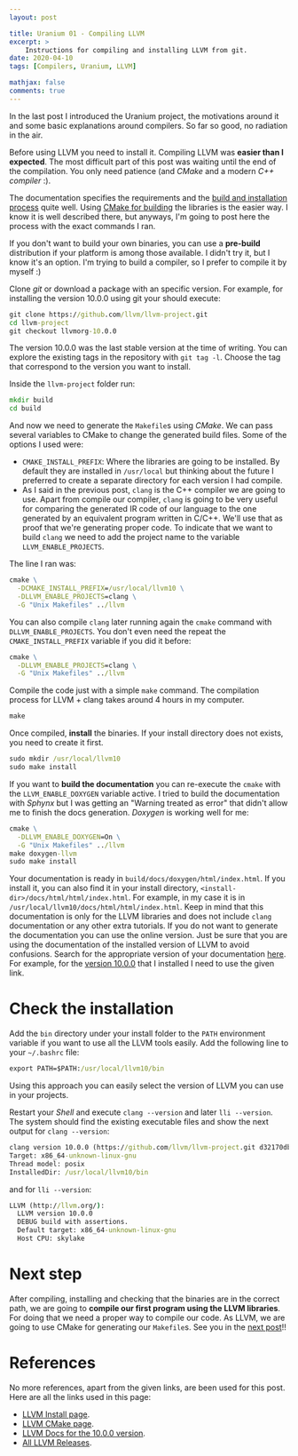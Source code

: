 ```yaml
---
layout: post

title: Uranium 01 - Compiling LLVM
excerpt: >
    Instructions for compiling and installing LLVM from git.
date: 2020-04-10
tags: [Compilers, Uranium, LLVM]

mathjax: false
comments: true
---
```


In the last post I introduced the Uranium project, the motivations around it
and some basic explanations around compilers.
So far so good, no radiation in the air.

Before using LLVM you need to install it.
Compiling LLVM was **easier than I expected**.
The most difficult part of this post was waiting until the end of the
compilation.
You only need patience (and *CMake* and a modern *C++ compiler* :).

The documentation specifies the requirements and the
[build and installation process][llvmInstall]
quite well.
Using [CMake for building][llvmCMake] the libraries is the easier way.
I know it is well described there, but anyways, I'm going to post here the
process with the exact commands I ran.

If you don't want to build your own binaries, you can use a **pre-build**
distribution if your platform is among those available.
I didn't try it, but I know it's an option.
I'm trying to build a compiler, so I prefer to compile it by myself :)

Clone *git* or download a package with an specific version.
For example, for installing the version 10.0.0 using git your should execute:
```cmd
git clone https://github.com/llvm/llvm-project.git
cd llvm-project
git checkout llvmorg-10.0.0
```

The version 10.0.0 was the last stable version at the time of writing.
You can explore the existing tags in the repository with `git tag -l`.
Choose the tag that correspond to the version you want to install.

Inside the `llvm-project` folder run:
```cmd
mkdir build
cd build
```

And now we need to generate the `Makefile`s using *CMake*.
We can pass several variables to CMake to change the generated build files.
Some of the options I used were:

* `CMAKE_INSTALL_PREFIX`: Where the libraries are going to be installed.
  By default they are installed in `/usr/local` but thinking about the future
  I preferred to create a separate directory for each version I had compile.
* As I said in the previous post, `clang` is the C++ compiler we are going to
  use.
  Apart from compile our compiler, `clang` is going to be very useful for
  comparing the generated IR code of our language to the one generated by an
  equivalent program written in C/C++.
  We'll use that as proof that we're generating proper code.
  To indicate that we want to build `clang` we need to add the project name
  to the variable `LLVM_ENABLE_PROJECTS`.

The line I ran was:
```cmd
cmake \
  -DCMAKE_INSTALL_PREFIX=/usr/local/llvm10 \
  -DLLVM_ENABLE_PROJECTS=clang \
  -G "Unix Makefiles" ../llvm
```

You can also compile `clang` later running again the `cmake` command with
`DLLVM_ENABLE_PROJECTS`.
You don't even need the repeat the `CMAKE_INSTALL_PREFIX` variable if you did
it before:
```cmd
cmake \
  -DLLVM_ENABLE_PROJECTS=clang \
  -G "Unix Makefiles" ../llvm
```

Compile the code just with a simple `make` command.
The compilation process for LLVM + clang takes around 4 hours in my computer.
```cmd
make
```

Once compiled, **install** the binaries.
If your install directory does not exists, you need to create it first.
```cmd
sudo mkdir /usr/local/llvm10
sudo make install
```

If you want to **build the documentation** you can re-execute the `cmake` with
the `LLVM_ENABLE_DOXYGEN` variable active.
I tried to build the documentation with *Sphynx* but I was getting an
"Warning treated as error" that didn't allow me to finish the docs generation.
*Doxygen* is working well for me:
```cmd
cmake \
  -DLLVM_ENABLE_DOXYGEN=On \
  -G "Unix Makefiles" ../llvm
make doxygen-llvm
sudo make install
```

Your documentation is ready in `build/docs/doxygen/html/index.html`.
If you install it, you can also find it in your install directory,
`<install-dir>/docs/html/html/index.html`.
For example, in my case it is in `/usr/local/llvm10/docs/html/html/index.html`.
Keep in mind that this documentation is only for the LLVM libraries and does
not include `clang` documentation or any other extra tutorials.
If you do not want to generate the documentation you can use the online
version.
Just be sure that you are using the documentation of the installed version of
LLVM to avoid confusions.
Search for the appropriate version of your documentation [here][llvmReleases].
For example, for the [version 10.0.0][llvm10docs] that I installed I need to
use the given link.


# Check the installation

Add the `bin` directory under your install folder to the `PATH` environment
variable if you want to use all the LLVM tools easily.
Add the following line to your `~/.bashrc` file:
```cmd
export PATH=$PATH:/usr/local/llvm10/bin
```

Using this approach you can easily select the version of LLVM you can use
in your projects.

Restart your *Shell* and execute `clang --version` and later `lli --version`.
The system should find the existing executable files and show the next output
for `clang --version`:
```cmd
clang version 10.0.0 (https://github.com/llvm/llvm-project.git d32170dbd5b0d54436537b6b75beaf44324e0c28)
Target: x86_64-unknown-linux-gnu
Thread model: posix
InstalledDir: /usr/local/llvm10/bin
```
and for `lli --version`:
```cmd
LLVM (http://llvm.org/):
  LLVM version 10.0.0
  DEBUG build with assertions.
  Default target: x86_64-unknown-linux-gnu
  Host CPU: skylake
```


# Next step

After compiling, installing and checking that the binaries are in the correct
path, we are going to **compile our first program using the LLVM libraries**.
For doing that we need a proper way to compile our code.
As LLVM, we are going to use CMake for generating our `Makefile`s.
See you in the [next post][nextPost]!!


# References

No more references, apart from the given links, are been used for this
post.
Here are all the links used in this page:

* [LLVM Install page][llvmInstall].
* [LLVM CMake page][llvmCMake].
* [LLVM Docs for the 10.0.0 version][llvm10docs].
* [All LLVM Releases][llvmReleases].


[llvmInstall]: https://llvm.org/docs/GettingStarted.html#getting-the-source-code-and-building-llvm
[llvmCMake]: https://llvm.org/docs/CMake.html
[llvm10docs]: https://releases.llvm.org/10.0.0/docs/index.html
[llvmReleases]: https://releases.llvm.org/
[nextPost]: /2020/04/11/uranium-02-ir-generation.html
[prevPost]: /2020/04/09/uranium-00-motivations.html

